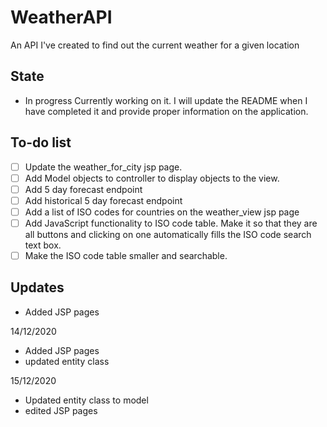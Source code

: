 # WeatherAPI
An API I've created to find out the current weather for a given location
## State
- In progress
Currently working on it. I will update the README when I have completed it and provide proper information on the application.
## To-do list
- [ ] Update the weather_for_city jsp page. 
- [ ] Add Model objects to controller to display objects to the view.
- [ ] Add 5 day forecast endpoint
- [ ] Add historical 5 day forecast endpoint
- [ ] Add a list of ISO codes for countries on the weather_view jsp page
- [ ] Add JavaScript functionality to ISO code table. Make it so that they are all buttons and clicking on one automatically fills the ISO code search text box.
- [ ] Make the ISO code table smaller and searchable.
## Updates
- Added JSP pages

14/12/2020
- Added JSP pages
- updated entity class

15/12/2020
- Updated entity class to model
- edited JSP pages
